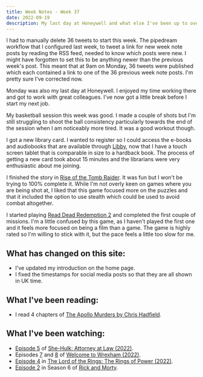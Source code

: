```yaml
---
title: Week Notes - Week 37
date: 2022-09-19
description: My last day at Honeywell and what else I've been up to over the last seven days.
---
```


I had to manually delete 36 tweets to start this week. The pipedream workflow that I configured last week, to tweet a link for new week note posts by reading the RSS feed, needed to know which posts were new. I might have forgotten to set this to be anything newer than the previous week's post. This meant that at 9am on Monday, 36 tweets were published which each contained a link to one of the 36 previous week note posts. I'm pretty sure I've corrected now.

Monday was also my last day at Honeywell. I enjoyed my time working there and got to work with great colleagues. I've now got a little break before I start my next job.

My basketball session this week was good. I made a couple of shots but I'm still struggling to shoot the ball consistency particularly towards the end of the session when I am noticeably more tired. It was a good workout though.

I got a new library card. I wanted to register so I could access the e-books and audiobooks that are available through [Libby](https://libbyapp.com), now that I have a touch screen tablet that is comparable in size to a hardback book. The process of getting a new card took about 15 minutes and the librarians were very enthusiastic about me joining.

I finished the story in [Rise of the Tomb Raider](https://stadia.google.com/game/rise-of-the-tomb-raider-20-year-celebration). It was fun but I won't be trying to 100% complete it. While I'm not overly keen on games where you are being shot at, I liked that this game focused more on the puzzles and that it included the option to use stealth which could be used to avoid combat altogether.

I started playing [Read Dead Redemption 2](https://stadia.google.com/game/rdr2) and completed the first couple of missions. I'm a little confused by this game, as I haven't played the first one and it feels more focused on being a film than a game. The game is highly rated so I'm willing to stick with it, but the pace feels a little too slow for me.

## What has changed on this site:

- I've updated my introduction on the home page.
- I fixed the timestamps for social media posts so that they are all shown in UK time.

## What I've been reading:

- I read 4 chapters of [The Apollo Murders by Chris Hadfield](/reading/9780735282353/).

## What I've been watching:

- [Episode 5](https://www.themoviedb.org/tv/92783-she-hulk-attorney-at-law/season/1/episode/5) of [She-Hulk: Attorney at Law (2022)](https://www.themoviedb.org/tv/92783-she-hulk-attorney-at-law/).
- Episodes [7](https://www.themoviedb.org/tv/126929-welcome-to-wrexham/season/1/episode/7) and [8](https://www.themoviedb.org/tv/126929-welcome-to-wrexham/season/1/episode/8) of [Welcome to Wrexham (2022)](https://www.themoviedb.org/tv/126929-welcome-to-wrexham/season/1).
- [Episode 4](https://www.themoviedb.org/tv/84773-the-lord-of-the-rings-the-rings-of-power/season/1/episode/4) in [The Lord of the Rings: The Rings of Power (2022)](https://www.themoviedb.org/tv/84773-the-lord-of-the-rings-the-rings-of-power/season/1).
- [Episode 2](https://www.themoviedb.org/tv/60625-rick-and-morty/season/6/episode/2) in Season 6 of [Rick and Morty](https://www.themoviedb.org/tv/60625-rick-and-morty).
